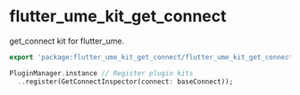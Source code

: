 # flutter_ume_kit_get_connect

get_connect kit for flutter_ume.

```dart
export 'package:flutter_ume_kit_get_connect/flutter_ume_kit_get_connect.dart';

PluginManager.instance // Register plugin kits
  ..register(GetConnectInspector(connect: baseConnect));
```